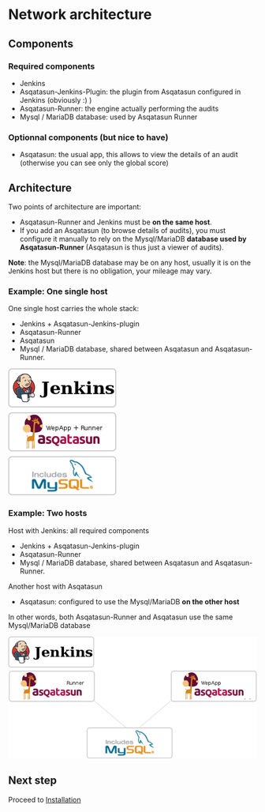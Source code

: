 # Network architecture 

## Components

### Required components

* Jenkins
* Asqatasun-Jenkins-Plugin: the plugin from Asqatasun configured in Jenkins (obviously :) )
* Asqatasun-Runner: the engine actually performing the audits
* Mysql / MariaDB database: used by Asqatasun Runner

### Optionnal components (but nice to have)

* Asqatasun: the usual app, this allows to view the details of an audit (otherwise you can see only the global score)

## Architecture

Two points of architecture are important:

* Asqatasun-Runner and Jenkins must be **on the same host**.
* If you add an Asqatasun (to browse details of audits), you must configure it manually to rely on the Mysql/MariaDB **database used by Asqatasun-Runner** (Asqatasun is thus just a viewer of audits).

**Note**: the Mysql/MariaDB database may be on any host, usually it is on the Jenkins host but there is no obligation, your mileage may vary.

### Example: One single host

One single host carries the whole stack:

* Jenkins + Asqatasun-Jenkins-plugin
* Asqatasun-Runner
* Asqatasun
* Mysql / MariaDB database, shared between Asqatasun and Asqatasun-Runner.

![](Images/Asqatasun-Jenkins-Network-architecture-one-host.png)

### Example: Two hosts

Host with Jenkins: all required components

* Jenkins + Asqatasun-Jenkins-plugin
* Asqatasun-Runner
* Mysql / MariaDB database, shared between Asqatasun and Asqatasun-Runner.

Another host with Asqatasun

* Asqatasun: configured to use the Mysql/MariaDB **on the other host**

In other words, both Asqatasun-Runner and Asqatasun use the same Mysql/MariaDB database

![](Images/Asqatasun-Jenkins-Network-architecture-multiple-hosts.png)

## Next step

Proceed to [Installation](20-install-doc.md)
